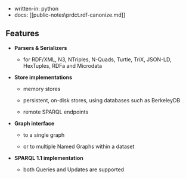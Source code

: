 

- written-in: python
- docs: [[public-notes\prdct.rdf-canonize.md]]

## Features

-   **Parsers & Serializers**
    
    -   for RDF/XML, N3, NTriples, N-Quads, Turtle, TriX, JSON-LD, HexTuples, RDFa and Microdata
        
-   **Store implementations**
    
    -   memory stores
        
    -   persistent, on-disk stores, using databases such as BerkeleyDB
        
    -   remote SPARQL endpoints
        
-   **Graph interface**
    
    -   to a single graph
        
    -   or to multiple Named Graphs within a dataset
        
-   **SPARQL 1.1 implementation**
    
    -   both Queries and Updates are supported